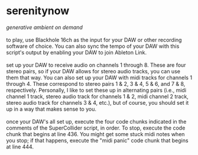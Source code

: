 # serenitynow
<em>generative ambient on demand</em>
<br>
<br>
to play, use Blackhole 16ch as the input for your DAW or other recording software of choice. You can also sync the tempo of your DAW with this script's output by enabling your DAW to join Ableton Link. 
<br>
<br>
set up your DAW to receive audio on channels 1 through 8. These are four stereo pairs, so if your DAW allows for stereo audio tracks, you can use them that way. You can also set up your DAW with midi tracks for channels 1 through 4. These correspond to stereo pairs 1 & 2, 3 & 4, 5 & 6, and 7 & 8, respectively. Personally, I like to set these up in alternating pairs (i.e., midi channel 1 track, stereo audio track for channels 1 & 2, midi channel 2 track, stereo audio track for channels 3 & 4, etc.), but of course, you should set it up in a way that makes sense to you.
<br>
<br>
once your DAW's all set up, execute the four code chunks indicated in the comments of the SuperCollider script, in order. To stop, execute the code chunk that begins at line 436. You might get some stuck midi notes when you stop; if that happens, execute the "midi panic" code chunk that begins at line 444.
